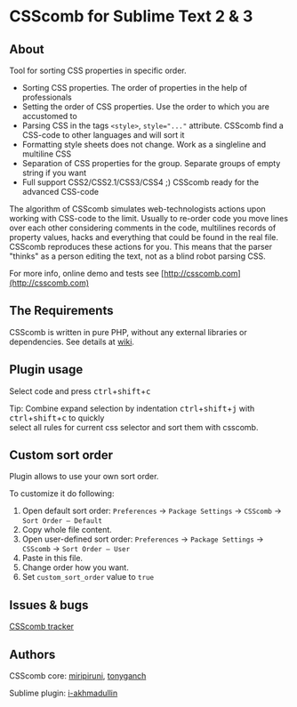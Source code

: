 # CSScomb for Sublime Text 2 & 3

## About

Tool for sorting CSS properties in specific order.

* Sorting CSS properties. The order of properties in the help of professionals
* Setting the order of CSS properties. Use the order to which you are accustomed to
* Parsing CSS in the tags ```<style>```, ```style="..."``` attribute. CSScomb find a CSS-code to other languages and will sort it
* Formatting style sheets does not change. Work as a singleline and multiline CSS
* Separation of CSS properties for the group. Separate groups of empty string if you want
* Full support CSS2/CSS2.1/CSS3/CSS4 ;) CSScomb ready for the advanced CSS-code

The algorithm of CSScomb simulates web-technologists actions upon working with
CSS-code to the limit. Usually to re-order code you move lines over each other
considering comments in the code, multilines records of property values, hacks
and everything that could be found in the real file. CSScomb reproduces these
actions for you. This means that the parser "thinks" as a person editing the
text, not as a blind robot parsing CSS.

For more info, online demo and tests see [http://csscomb.com](http://csscomb.com)


## The Requirements

CSScomb is written in pure PHP, without any external libraries or dependencies.
See details at [wiki](https://github.com/csscomb/CSScomb/wiki/Requirements).


## Plugin usage

Select code and press <kbd>ctrl</kbd>+<kbd>shift</kbd>+<kbd>c</kbd>  
  
Tip: Combine expand selection by indentation <kbd>ctrl</kbd>+<kbd>shift</kbd>+<kbd>j</kbd> with <kbd>ctrl</kbd>+<kbd>shift</kbd>+<kbd>c</kbd> to quickly  
select all rules for current css selector and sort them with csscomb.

## Custom sort order

Plugin allows to use your own sort order.  
  
To customize it do following:  
1. Open default sort order:  `Preferences` → `Package Settings` → `CSScomb` → `Sort Order – Default`  
2. Copy whole file content.  
3. Open user-defined sort order:  `Preferences` → `Package Settings` → `CSScomb` → `Sort Order – User`  
4. Paste in this file.  
5. Change order how you want.
6. Set `custom_sort_order` value to `true`

## Issues & bugs

[CSScomb tracker](https://github.com/csscomb/CSSComb/issues)


## Authors

CSScomb core: [miripiruni](https://github.com/miripiruni), [tonyganch](https://github.com/tonyganch)

Sublime plugin: [i-akhmadullin](https://github.com/i-akhmadullin)
